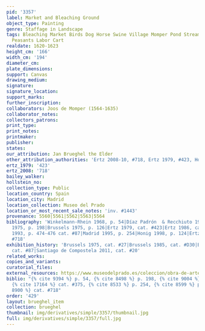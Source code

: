 ```yaml
---
pid: '3357'
label: Market and Bleaching Ground
object_type: Painting
genre: Staffage in Landscape
tags: Bleaching Market Birds Dog Horse Swine Village Momper Pond Stream Valley Burghers
  Peasants Labor Cart
realdate: 1620-1623
height_cm: '166'
width_cm: '194'
diameter_cm: 
plate_dimensions: 
support: Canvas
drawing_medium: 
signature: 
signature_location: 
support_marks: 
further_inscription: 
collaborators: Joos de Momper (1564-1635)
collaborator_notes: 
collectors_patrons: 
print_type: 
print_notes: 
printmaker: 
publisher: 
states: 
our_attribution: Jan Brueghel the Elder
other_attribution_authorities: 'Ertz 2008-10, #718, Ertz 1979, #423, Honig database'
ertz_1979: '423'
ertz_2008: '718'
bailey_walker: 
hollstein_no: 
collection_type: Public
location_country: Spain
location_city: Madrid
location_collection: Museo del Prado
location_or_most_recent_sale_notes: 'inv. #1443'
provenance: 5560|5561|5562|5563|5564
bibliography: 'Winkelmann-Rhein 1968, p. 54|Díaz Padrón  & Recchiuto 1973, p. 103|Madrid
  1975, p. 198|Brussels 1975, p. 126|Ertz 1979, cat. #423|Ertz 1986, cat. #375|Sutton
  1993, p. 474-476 cat. #87|Madrid 1995, p. 254|Honig 1998, p. 124|Ertz 2008-10, cat.
  #718'
exhibition_history: 'Brussels 1975, cat. #27|Brussels 1985, cat. #D30|Boston 1993,
  cat. #87|Santiago de Compostela 2011, cat. #20'
related_works: 
copies_and_variants: 
curatorial_files: 
external_resources: https://www.museodelprado.es/coleccion/obra-de-arte/mercado-y-lavadero-en-flandes/9d52f6ed-1203-46b0-91b8-4436ce965d03
biblio: "{% cite 9394 %} p. 54, {% cite 8498 %} p. 198, {% cite 9004 %} cat. #423,
  {% cite 17164 %} cat. #375, {% cite 8533 %} p. 254, {% cite 8599 %} p. 124, {% cite
  8900 %} cat. #718"
order: '429'
layout: brueghel_item
collection: brueghel
thumbnail: img/derivatives/simple/3357/thumbnail.jpg
full: img/derivatives/simple/3357/full.jpg
---
```

